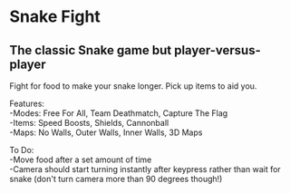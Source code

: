 # Snake Fight

## The classic Snake game but player-versus-player

Fight for food to make your snake longer. Pick up items to aid you.


Features:  
-Modes: Free For All, Team Deathmatch, Capture The Flag  
-Items: Speed Boosts, Shields, Cannonball  
-Maps: No Walls, Outer Walls, Inner Walls, 3D Maps  


To Do:  
-Move food after a set amount of time  
-Camera should start turning instantly after keypress rather than wait for snake (don't turn camera more than 90 degrees though!)  

